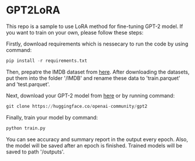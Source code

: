# GPT2LoRA

This repo is a sample to use LoRA method for fine-tuning GPT-2 model. If you want to train on your own, please follow these steps:

Firstly, download requirements which is nessecary to run the code by using command:

```python
pip install -r requirements.txt

```

Then, prepatre the IMDB dataset from [here](https://huggingface.co/datasets/stanfordnlp/imdb). After downloading the datasets, put them into the folder '/IMDB' and rename these data to 'train.parquet' and 'test.parquet'.

Next, download your GPT-2 model from [here](https://huggingface.co/openai-community/gpt2) or by running command:
```python
git clone https://huggingface.co/openai-community/gpt2
```

Finally, train your model by command:
```python
python train.py
```

You can see accuracy and summary report in the output every epoch. Also, the model will be saved after an epoch is finished. Trained models will be saved to path '/outputs'.
